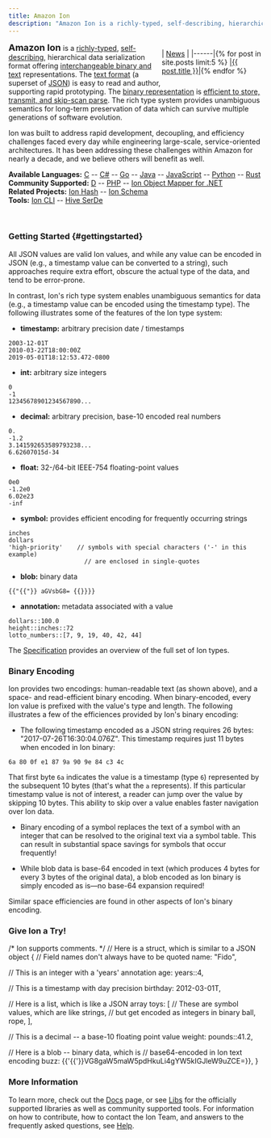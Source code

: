 ```yaml
---
title: Amazon Ion
description: "Amazon Ion is a richly-typed, self-describing, hierarchical data serialization format offering interchangeable binary and text representations. Ion was built to address rapid development, decoupling, and efficiency challenges faced every day while engineering large-scale, service-oriented architectures. Ion has been addressing these challenges within Amazon for nearly a decade, and we believe others will benefit as well."
---
```


<div style="float:right; width:200px" markdown="block">

| [News][news] |
|------|{% for post in site.posts limit:5 %}
|<a href="{{site.baseurl}}{{post.url}}">{{ post.title }}</a>|{% endfor %}

</div>

**<font size="+1">Amazon Ion</font>** is a [richly-typed][rich-type-system], [self-describing][self-describing], hierarchical data serialization
format offering [interchangeable binary and text][dual-format] representations. The [text format][spec]
(a superset of [JSON][json]) is easy to read and author, supporting rapid
prototyping. The [binary representation][binary] is [efficient to store, transmit, and
skip-scan parse][binary-format].  The rich type system provides unambiguous semantics for
long-term preservation of data which can survive multiple generations
of software evolution.

Ion was built to address rapid development, decoupling, and efficiency
challenges faced every day while engineering large-scale, service-oriented
architectures. It has been addressing these challenges within Amazon for nearly
a decade, and we believe others will benefit as well.

**Available Languages:** [C][ion-c] -- [C#][ion-dotnet] -- [Go][ion-go] -- [Java][ion-java] -- [JavaScript][ion-js] -- [Python][ion-python] -- [Rust][ion-rust]<br>
**Community Supported:** [D][mir-ion] -- [PHP][ext-ion] -- [Ion Object Mapper for .NET][dotnet-object-mapper]<br>
**Related Projects:** [Ion Hash][ion-hash] -- [Ion Schema][ion-schema]<br>
**Tools:** [Ion CLI][ion-cli] -- [Hive SerDe][ion-hive-serde]<br>

<br>

### Getting Started {#gettingstarted}

All JSON values are valid Ion values, and while any value can be encoded in JSON (e.g., a timestamp value can be converted to a string), such approaches require extra effort, obscure the actual type of the data, and tend to be error-prone.

In contrast, Ion's rich type system enables unambiguous semantics for data (e.g., a timestamp value can be encoded using the timestamp type).  The following illustrates some of the features of the Ion type system:

* **timestamp:**  arbitrary precision date / timestamps
```
2003-12-01T
2010-03-22T18:00:00Z
2019-05-01T18:12:53.472-0800
```

* **int:**  arbitrary size integers
```
0
-1
12345678901234567890...
```

* **decimal:**  arbitrary precision, base-10 encoded real numbers
```
0.
-1.2
3.141592653589793238...
6.62607015d-34
```

* **float:**  32-/64-bit IEEE-754 floating-point values
```
0e0
-1.2e0
6.02e23
-inf
```

* **symbol:**  provides efficient encoding for frequently occurring strings
```
inches
dollars
'high-priority'    // symbols with special characters ('-' in this example)
                     // are enclosed in single-quotes
```

* **blob:**  binary data
```
{{"{{"}} aGVsbG8= {{}}}}
```

* **annotation:**  metadata associated with a value
```
dollars::100.0
height::inches::72
lotto_numbers::[7, 9, 19, 40, 42, 44]
```

The [Specification][spec] provides an overview of the full set of Ion types.

### Binary Encoding

Ion provides two encodings:  human-readable text (as shown above), and a space- and read-efficient binary encoding.  When binary-encoded, every Ion value is prefixed with the value's type and length.  The following illustrates a few of the efficiences provided by Ion's binary encoding:

* The following timestamp encoded as a JSON string requires 26 bytes:  "2017-07-26T16:30:04.076Z".  This timestamp requires just 11 bytes when encoded in Ion binary:
```
6a 80 0f e1 87 9a 90 9e 84 c3 4c
```
That first byte `6a` indicates the value is a timestamp (type `6`) represented by the subsequent 10 bytes (that's what the `a` represents).  If this particular timestamp value is not of interest, a reader can jump over the value by skipping 10 bytes.  This ability to skip over a value enables faster navigation over Ion data.

* Binary encoding of a symbol replaces the text of a symbol with an integer that can be resolved to the original text via a symbol table.  This can result in substantial space savings for symbols that occur frequently!

* While blob data is base-64 encoded in text (which produces 4 bytes for every 3 bytes of the original data), a blob encoded as Ion binary is simply encoded as is&mdash;no base-64 expansion required!

Similar space efficiencies are found in other aspects of Ion's binary encoding.

### Give Ion a Try!

<div class="ion-source">
/* Ion supports comments. */
// Here is a struct, which is similar to a JSON object
{
  // Field names don't always have to be quoted
  name: "Fido",

  // This is an integer with a 'years' annotation
  age: years::4,

  // This is a timestamp with day precision
  birthday: 2012-03-01T,

  // Here is a list, which is like a JSON array
  toys: [
    // These are symbol values, which are like strings,
    // but get encoded as integers in binary
    ball,
    rope,
  ],

  // This is a decimal -- a base-10 floating point value
  weight: pounds::41.2,

  // Here is a blob -- binary data, which is
  // base64-encoded in Ion text encoding
  buzz: {{'{{'}}VG8gaW5maW5pdHkuLi4gYW5kIGJleW9uZCE=}},
}
</div>
<script async src="assets/ion-widget.js"></script>

### More Information

To learn more, check out the [Docs][docs] page, or see [Libs][libs] for the officially supported libraries as well as community supported tools.  For information on how to contribute, how to contact the Ion Team, and answers to the frequently asked questions, see [Help][help].

<!-- References -->
[news]: news.html
[docs]: docs.html
[help]: help.html
[libs]: libs.html
[spec]: docs/spec.html
[binary]: docs/binary.html

[json]: http://json.org

<!-- Implementations -->
[ion-java]: https://github.com/amazon-ion/ion-java
[ion-c]: https://github.com/amazon-ion/ion-c
[ion-python]: https://github.com/amazon-ion/ion-python
[ion-js]: https://github.com/amazon-ion/ion-js
[ion-dotnet]: https://github.com/amazon-ion/ion-dotnet
[ion-go]: https://github.com/amazon-ion/ion-go
[ion-rust]: https://github.com/amazon-ion/ion-rust

<!-- Why? -->
[rich-type-system]: guides/why.html#rich-type-system
[dual-format]: guides/why.html#dual-format-interoperability
[self-describing]: guides/why.html#self-describing
[binary-format]: guides/why.html#read-optimized-binary-format

<!-- Related Projects -->
[ion-schema]: https://amazon-ion.github.io/ion-schema
[ion-hash]: https://amazon-ion.github.io/ion-hash


<!-- Tools/libs -->
[ion-hive-serde]: https://github.com/amazon-ion/ion-hive-serde
[ion-cli]: https://github.com/amazon-ion/ion-cli/

<!-- External Projects -->
[mir-ion]: https://github.com/libmir/mir-ion
[ext-ion]: https://github.com/awesomized/ext-ion
[dotnet-object-mapper]: https://github.com/amzn/ion-object-mapper-dotnet
